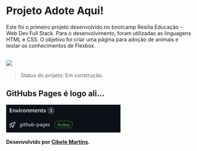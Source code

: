 <h1>Projeto Adote Aqui!</h1>

<p>Este foi o primeiro projeto desenvolvido no bootcamp Resilia Educação - Web Dev Full Stack. Para o desenvolvimento, foram utilizadas as linguagens HTML e CSS. O objetivo foi criar uma página para adoção de animais e testar os conhecimentos de Flexbox.</p>
<br>

<img src="./media/adoteGif.gif">
<br>

> Status do projeto: Em construção.

<h2>GitHubs Pages é logo ali...</h2>
<img src="./media/pages.gif">
<br>
<p><strong>Desenvolvido por <a target= "_blank" href="https://www.linkedin.com/in/cibele-martins-85b910169/">Cibele Martins</a>.</strong></p>